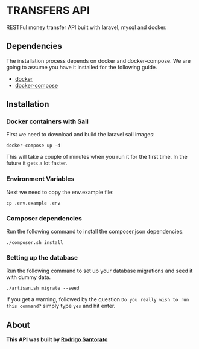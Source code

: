 # TRANSFERS API

RESTFul money transfer API built with laravel, mysql and docker.

## Dependencies

The installation process depends on docker and docker-compose. We are going to assume you have it installed for the following guide.

- [docker](https://www.docker.com)
- [docker-compose](https://docs.docker.com/compose/install)

## Installation

### Docker containers with Sail

First we need to download and build the laravel sail images:

    docker-compose up -d

This will take a couple of minutes when you run it for the first time. In the future it gets a lot faster.

### Environment Variables

Next we need to copy the env.example file:

    cp .env.example .env

### Composer dependencies

Run the following command to install the composer.json dependencies.

    ./composer.sh install

### Setting up the database

Run the following command to set up your database migrations and seed it with dummy data.

    ./artisan.sh migrate --seed

If you get a warning, followed by the question `Do you really wish to run this command?` simply type `yes`  and hit enter.

## About

**This API was built by [Rodrigo Santorato](https://www.linkedin.com/in/rodrigo-santorato-dev/)**
